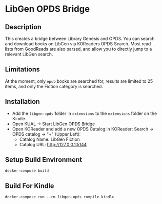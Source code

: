 # LibGen OPDS Bridge

## Description
This creates a bridge between Library Genesis and OPDS. You can search and download books on LibGen via KOReaders OPDS Search. Most read lists from GoodReads are also parsed, and allow you to directly jump to a relevant LibGen search.

## Limitations
At the moment, only `epub` books are searched for, results are limited to 25 items, and only the Fiction category is searched.

## Installation
- Add the `libgen-opds` folder in `extensions` to the `extensions` folder on the Kindle.
- Open KUAL -> Start LibGen OPDS Bridge
- Open KOReader and add a new OPDS Catalog in KOReader: Search -> OPDS catalog -> "+" (Upper Left):
  - Catalog Name: LibGen Fiction
  - Catalog URL: http://127.0.0.1:5144
  
## Setup Build Environment

    docker-compose build

## Build For Kindle

    docker-compose run --rm libgen-opds compile_kindle
